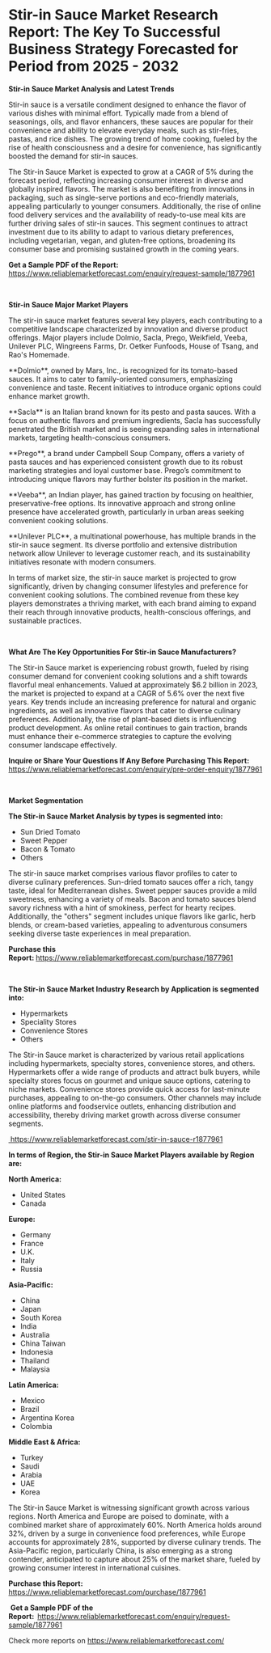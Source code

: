 <p><h1>Stir-in Sauce Market Research Report: The Key To Successful Business Strategy Forecasted for Period from 2025 - 2032</h1></p><p><strong>Stir-in Sauce Market Analysis and Latest Trends</strong></p>
<p><p>Stir-in sauce is a versatile condiment designed to enhance the flavor of various dishes with minimal effort. Typically made from a blend of seasonings, oils, and flavor enhancers, these sauces are popular for their convenience and ability to elevate everyday meals, such as stir-fries, pastas, and rice dishes. The growing trend of home cooking, fueled by the rise of health consciousness and a desire for convenience, has significantly boosted the demand for stir-in sauces.</p><p>The Stir-in Sauce Market is expected to grow at a CAGR of 5% during the forecast period, reflecting increasing consumer interest in diverse and globally inspired flavors. The market is also benefiting from innovations in packaging, such as single-serve portions and eco-friendly materials, appealing particularly to younger consumers. Additionally, the rise of online food delivery services and the availability of ready-to-use meal kits are further driving sales of stir-in sauces. This segment continues to attract investment due to its ability to adapt to various dietary preferences, including vegetarian, vegan, and gluten-free options, broadening its consumer base and promising sustained growth in the coming years.</p></p>
<p><strong>Get a Sample PDF of the Report:&nbsp;</strong> <a href="https://www.reliablemarketforecast.com/enquiry/request-sample/1877961?utm_campaign=2481&utm_medium=2&utm_source=Github&utm_content=ia&utm_term=07042025&utm_id=stir-in-sauce">https://www.reliablemarketforecast.com/enquiry/request-sample/1877961</a></p>
<p>&nbsp;</p>
<p><strong>Stir-in Sauce Major Market Players</strong></p>
<p><p>The stir-in sauce market features several key players, each contributing to a competitive landscape characterized by innovation and diverse product offerings. Major players include Dolmio, Sacla, Prego, Weikfield, Veeba, Unilever PLC, Wingreens Farms, Dr. Oetker Funfoods, House of Tsang, and Rao's Homemade.</p><p>**Dolmio**, owned by Mars, Inc., is recognized for its tomato-based sauces. It aims to cater to family-oriented consumers, emphasizing convenience and taste. Recent initiatives to introduce organic options could enhance market growth.</p><p>**Sacla** is an Italian brand known for its pesto and pasta sauces. With a focus on authentic flavors and premium ingredients, Sacla has successfully penetrated the British market and is seeing expanding sales in international markets, targeting health-conscious consumers.</p><p>**Prego**, a brand under Campbell Soup Company, offers a variety of pasta sauces and has experienced consistent growth due to its robust marketing strategies and loyal customer base. Prego’s commitment to introducing unique flavors may further bolster its position in the market.</p><p>**Veeba**, an Indian player, has gained traction by focusing on healthier, preservative-free options. Its innovative approach and strong online presence have accelerated growth, particularly in urban areas seeking convenient cooking solutions.</p><p>**Unilever PLC**, a multinational powerhouse, has multiple brands in the stir-in sauce segment. Its diverse portfolio and extensive distribution network allow Unilever to leverage customer reach, and its sustainability initiatives resonate with modern consumers.</p><p>In terms of market size, the stir-in sauce market is projected to grow significantly, driven by changing consumer lifestyles and preference for convenient cooking solutions. The combined revenue from these key players demonstrates a thriving market, with each brand aiming to expand their reach through innovative products, health-conscious offerings, and sustainable practices.</p></p>
<p>&nbsp;</p>
<p><strong>What Are The Key Opportunities For Stir-in Sauce Manufacturers?</strong></p>
<p><p>The Stir-in Sauce market is experiencing robust growth, fueled by rising consumer demand for convenient cooking solutions and a shift towards flavorful meal enhancements. Valued at approximately $6.2 billion in 2023, the market is projected to expand at a CAGR of 5.6% over the next five years. Key trends include an increasing preference for natural and organic ingredients, as well as innovative flavors that cater to diverse culinary preferences. Additionally, the rise of plant-based diets is influencing product development. As online retail continues to gain traction, brands must enhance their e-commerce strategies to capture the evolving consumer landscape effectively.</p></p>
<p><strong>Inquire or Share Your Questions If Any Before Purchasing This Report:</strong> <a href="https://www.reliablemarketforecast.com/enquiry/pre-order-enquiry/1877961?utm_campaign=2481&utm_medium=2&utm_source=Github&utm_content=ia&utm_term=07042025&utm_id=stir-in-sauce">https://www.reliablemarketforecast.com/enquiry/pre-order-enquiry/1877961</a></p>
<p>&nbsp;</p>
<p><strong>Market Segmentation</strong></p>
<p><strong>The Stir-in Sauce Market Analysis by types is segmented into:</strong></p>
<p><ul><li>Sun Dried Tomato</li><li>Sweet Pepper</li><li>Bacon & Tomato</li><li>Others</li></ul></p>
<p><p>The stir-in sauce market comprises various flavor profiles to cater to diverse culinary preferences. Sun-dried tomato sauces offer a rich, tangy taste, ideal for Mediterranean dishes. Sweet pepper sauces provide a mild sweetness, enhancing a variety of meals. Bacon and tomato sauces blend savory richness with a hint of smokiness, perfect for hearty recipes. Additionally, the "others" segment includes unique flavors like garlic, herb blends, or cream-based varieties, appealing to adventurous consumers seeking diverse taste experiences in meal preparation.</p></p>
<p><strong>Purchase this Report:&nbsp;</strong><a href="https://www.reliablemarketforecast.com/purchase/1877961?utm_campaign=2481&utm_medium=2&utm_source=Github&utm_content=ia&utm_term=07042025&utm_id=stir-in-sauce">https://www.reliablemarketforecast.com/purchase/1877961</a></p>
<p>&nbsp;</p>
<p><strong>The Stir-in Sauce Market Industry Research by Application is segmented into:</strong></p>
<p><ul><li>Hypermarkets</li><li>Speciality Stores</li><li>Convenience Stores</li><li>Others</li></ul></p>
<p><p>The Stir-in Sauce market is characterized by various retail applications including hypermarkets, specialty stores, convenience stores, and others. Hypermarkets offer a wide range of products and attract bulk buyers, while specialty stores focus on gourmet and unique sauce options, catering to niche markets. Convenience stores provide quick access for last-minute purchases, appealing to on-the-go consumers. Other channels may include online platforms and foodservice outlets, enhancing distribution and accessibility, thereby driving market growth across diverse consumer segments.</p></p>
<p><a href="https://www.reliablemarketforecast.com/stir-in-sauce-r1877961?utm_campaign=2481&utm_medium=2&utm_source=Github&utm_content=ia&utm_term=07042025&utm_id=stir-in-sauce">&nbsp;https://www.reliablemarketforecast.com/stir-in-sauce-r1877961</a></p>
<p><strong>In terms of Region, the Stir-in Sauce Market Players available by Region are:</strong></p>
<p>
    <p> <strong> North America: </strong>
        <ul>
            <li>United States</li>
            <li>Canada</li>
        </ul>
        </p> 
    <p> <strong> Europe: </strong>
        <ul>
            <li>Germany</li>
            <li>France</li>
            <li>U.K.</li>
            <li>Italy</li>
            <li>Russia</li>
        </ul>
        </p> 
    <p> <strong> Asia-Pacific: </strong>
        <ul>
            <li>China</li>
            <li>Japan</li>
            <li>South Korea</li>
            <li>India</li>
            <li>Australia</li>
            <li>China Taiwan</li>
            <li>Indonesia</li>
            <li>Thailand</li>
            <li>Malaysia</li>
        </ul>
        </p> 
    <p> <strong> Latin America: </strong>
        <ul>
            <li>Mexico</li>
            <li>Brazil</li>
            <li>Argentina Korea</li>
            <li>Colombia</li>
        </ul>
        </p> 
    <p> <strong> Middle East & Africa: </strong>
        <ul>
            <li>Turkey</li>
            <li>Saudi</li>
            <li>Arabia</li>
            <li>UAE</li>
            <li>Korea</li>
        </ul>
    </p>
    </p>
<p><p>The Stir-in Sauce Market is witnessing significant growth across various regions. North America and Europe are poised to dominate, with a combined market share of approximately 60%. North America holds around 32%, driven by a surge in convenience food preferences, while Europe accounts for approximately 28%, supported by diverse culinary trends. The Asia-Pacific region, particularly China, is also emerging as a strong contender, anticipated to capture about 25% of the market share, fueled by growing consumer interest in international cuisines.</p></p>
<p><strong>Purchase this Report: </strong><a href="https://www.reliablemarketforecast.com/purchase/1877961?utm_campaign=2481&utm_medium=2&utm_source=Github&utm_content=ia&utm_term=07042025&utm_id=stir-in-sauce">https://www.reliablemarketforecast.com/purchase/1877961</a></p>
<p>&nbsp;<strong>Get a Sample PDF of the Report:&nbsp;&nbsp;</strong><a href="https://www.reliablemarketforecast.com/enquiry/request-sample/1877961?utm_campaign=2481&utm_medium=2&utm_source=Github&utm_content=ia&utm_term=07042025&utm_id=stir-in-sauce">https://www.reliablemarketforecast.com/enquiry/request-sample/1877961</a></p>
<p><strong></strong></p>
<p>Check more reports on <a href="https://www.reliablemarketforecast.com/?utm_campaign=2481&utm_medium=2&utm_source=Github&utm_content=ia&utm_term=07042025&utm_id=stir-in-sauce">https://www.reliablemarketforecast.com/</a></p>
